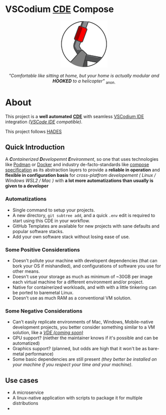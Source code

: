 # VSCodium [CDE](https://github.com/wav3m1nd3d/hade-spec?tab=readme-ov-file#hade-specification "Containerized Development Environment Specifications" ) Compose

<div align=center>
	<picture>
  		<source media="(prefers-color-scheme: dark)" srcset="docs/images/cde-dark-mini.svg">
  		<source media="(prefers-color-scheme: light)" srcset="docs/images/cde-mini.svg">
  		<img alt="CDE Logo" src="docs/images/cde-mini.svg" height="150">
	</picture>
</div>
<p align=center>
	<i>"Comfortable like sitting at home, but your home is actually modular and <b>HOOKED</b> to a helicopter"</i> <sub>anon.</sub>
</p>


# About

This project is a **well automated** [**CDE**](https://github.com/wav3m1nd3d/hade-spec?tab=readme-ov-file#hade-specification "Containerized Development Environment Specification") with seamless [VSCodium IDE](https://vscodium.com "VSCodium IDE Website") integration _([VSCode IDE](https://code.visualstudio.com "VSCode IDE Website") compatible)_.

This project follows [HADES](https://github.com/wav3m1nd3d/hade-spec?tab=readme-ov-file#hade-specification "HADE Specification Docs")

## Quick Introduction

A _**C**ontainerized **D**evelopemnt **E**nvironment_, so one that uses technologies like [Podman](https://podman.io/) or [Docker](https://docs.docker.com) and industry de-facto-standards like [compose specification](https://compose-spec.io/) as its abstraction layers to provide a **reliable in operation** and **flexible in configuration basis** for _cross-platfrom developement ( Linux / Windows WSL2 / Mac )_ with **a lot more automatizations than usually is given to a developer**

### Automatizations
* Single command to setup your projects.
* A new directory, `git subtree add`, and a quick `.env` edit is required to start using this CDE in your workflow.
* GitHub Templates are available for new projects with sane defaults and popular software stacks.
* Add your own software stack without losing ease of use.

### Some **Positive** Considerations

* Doesn't pollute your machine with developent dependencies (that can bork your OS if mishandled), and configurations of software you use for other means.
* Doesn't use your storage as much as minimum of ~30GB per image each virtual machine for a different environment and/or project.
* Native for containerized workloads, and with with a little tinkering can be ported to baremetal Linux.
* Doesn't use as much RAM as a conventional VM solution.

### Some **Negative** Considerations

* Can't easily replicate environments of Mac, Windows, Mobile-native development projects, you better consider something similar to a VM solution, like a [_VDE (coming soon)_]()
* GPU support? (niether the maintainer knows if it's possible and can be automatized)
* Graphics support? (planned, but odds are high that it won't be as bare-metal performance)
* Some basic dependencies are still present _(they better be installed on your machine if you respect your time and your machine)_.

## Use cases

* A microservice
* A linux-native application with scripts to package it for multiple distributions
* 